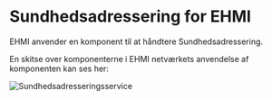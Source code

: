 # Sundhedsadressering for EHMI

EHMI anvender en komponent til at håndtere Sundhedsadressering.

En skitse over komponenterne i EHMI netværkets anvendelse af komponenten kan ses her:

![Sundhedsadresseringsservice](/ehmi/assets/images/3_EHMI_Sundhedsadresseringsservice_1315x551.png)
